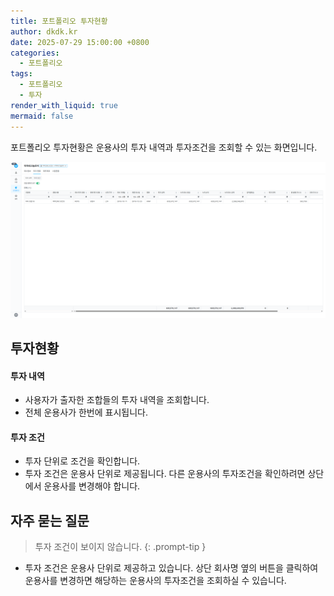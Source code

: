 ```yaml
---
title: 포트폴리오 투자현황
author: dkdk.kr
date: 2025-07-29 15:00:00 +0800
categories:
  - 포트폴리오
tags:
  - 포트폴리오
  - 투자
render_with_liquid: true
mermaid: false
---
```

포트폴리오 투자현황은 운용사의 투자 내역과 투자조건을 조회할 수 있는 화면입니다.

![이미지](/assets/img/495.png)


## 투자현황
#### 투자 내역
- 사용자가 출자한 조합들의 투자 내역을 조회합니다. 
- 전체 운용사가 한번에 표시됩니다.
#### 투자 조건
- 투자 단위로 조건을 확인합니다.
- 투자 조건은 운용사 단위로 제공됩니다. 다른 운용사의 투자조건을 확인하려면 상단에서 운용사를 변경해야 합니다.

## 자주 묻는 질문

> 투자 조건이 보이지 않습니다. 
{: .prompt-tip }
- 투자 조건은 운용사 단위로 제공하고 있습니다. 상단 회사명 옆의 버튼을 클릭하여 운용사를 변경하면 해당하는 운용사의 투자조건을 조회하실 수 있습니다. 